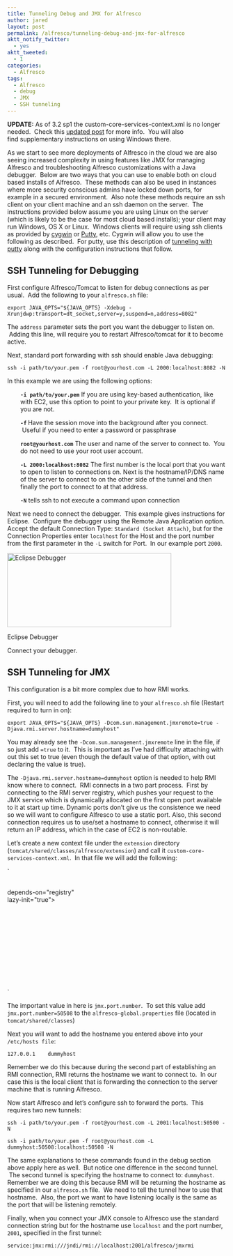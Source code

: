 ```yaml
---
title: Tunneling Debug and JMX for Alfresco
author: jared
layout: post
permalink: /alfresco/tunneling-debug-and-jmx-for-alfresco
aktt_notify_twitter:
  - yes
aktt_tweeted:
  - 1
categories:
  - Alfresco
tags:
  - Alfresco
  - debug
  - JMX
  - SSH tunneling
---
```

**UPDATE:** As of 3.2 sp1 the custom-core-services-context.xml is no longer needed.  Check this [updated post][1] for more info.  You will also find supplementary instructions on using Windows there.

As we start to see more deployments of Alfresco in the cloud we are also seeing increased complexity in using features like JMX for managing Alfresco and troubleshooting Alfresco customizations with a Java debugger.  Below are two ways that you can use to enable both on cloud based installs of Alfresco.  These methods can also be used in instances where more security conscious admins have locked down ports, for example in a secured environment.  Also note these methods require an ssh client on your client machine and an ssh daemon on the server.  The instructions provided below assume you are using Linux on the server (which is likely to be the case for most cloud based installs); your client may run Windows, OS X or Linux.  Windows clients will require using ssh clients as provided by [cygwin][2] or [Putty][3], etc. Cygwin will allow you to use the following as described.  For putty, use this description of [tunneling with putty][4] along with the configuration instructions that follow.

## SSH Tunneling for Debugging

First configure Alfresco/Tomcat to listen for debug connections as per usual.  Add the following to your `alfresco.sh` file:

`export JAVA_OPTS="${JAVA_OPTS} -Xdebug -Xrunjdwp:transport=dt_socket,server=y,suspend=n,address=8082"`

The `address` parameter sets the port you want the debugger to listen on.  Adding this line, will require you to restart Alfresco/tomcat for it to become active.

Next, standard port forwarding with ssh should enable Java debugging:

`ssh -i path/to/your.pem -f root@yourhost.com -L 2000:localhost:8082 -N`

In this example we are using the following options:

<p style="padding-left: 30px">
  <strong><code>-i path/to/your.pem</code></strong> If you are using key-based authentication, like with EC2, use this option to point to your private key.  It is optional if you are not.
</p>

<p style="padding-left: 30px">
  <strong><code>-f</code> </strong>Have the session move into the background after you connect.  Useful if you need to enter a password or passphrase
</p>

<p style="padding-left: 30px">
  <strong><code>root@yourhost.com</code></strong> The user and name of the server to connect to.  You do not need to use your root user account.
</p>

<p style="padding-left: 30px">
  <strong><code>-L 2000:localhost:8082</code></strong> The first number is the local port that you want to open to listen to connections on. Next is the hostname/IP/DNS name of the server to connect to on the other side of the tunnel and then finally the port to connect to at that address.
</p>

<p style="padding-left: 30px">
  <strong><code>-N</code></strong> tells ssh to not execute a command upon connection
</p>

Next we need to connect the debugger.  This example gives instructions for Eclipse.  Configure the debugger using the Remote Java Application option. Accept the default Connection Type: `Standard (Socket Attach)`, but for the Connection Properties enter `localhost` for the Host and the port number from the first parameter in the `-L` switch for Port.  In our example port `2000`.

<div id="attachment_276" style="width: 387px" class="wp-caption aligncenter">
  <img class="size-full wp-image-276 " src="http://jared.ottleys.net/files/2010/02/dhnsnn76_21dt9jhkc7_b.png" alt="Eclipse Debugger" width="377" height="170" /><p class="wp-caption-text">
    Eclipse Debugger
  </p>
</div>

Connect your debugger.

## SSH Tunneling for JMX

This configuration is a bit more complex due to how RMI works.

First, you will need to add the following line to your `alfresco.sh` file (Restart required to turn in on):

`export JAVA_OPTS="${JAVA_OPTS} -Dcom.sun.management.jmxremote=true -Djava.rmi.server.hostname=dummyhost"`

You may already see the `-Dcom.sun.management.jmxremote` line in the file, if so just add `=true` to it.  This is important as I&#8217;ve had difficulty attaching with out this set to true (even though the default value of that option, with out declaring the value is true).

The `-Djava.rmi.server.hostname=dummyhost` option is needed to help RMI know where to connect.  RMI connects in a two part process.  First by connecting to the RMI server registry, which pushes your request to the JMX service which is dynamically allocated on the first open port available to it at start up time. Dynamic ports don&#8217;t give us the consistence we need so we will want to configure Alfresco to use a static port. Also, this second connection requires us to use/set a hostname to connect, otherwise it will return an IP address, which in the case of EC2 is non-routable.

Let&#8217;s create a new context file under the `extension` directory (`tomcat/shared/classes/alfresco/extension`) and call it `custom-core-services-context.xml`.  In that file we will add the following:

`<?xml version='1.0' encoding='UTF-8'?><br />
<!DOCTYPE beans PUBLIC '-//SPRING//DTD BEAN//EN' 'http://www.springframework.org/dtd/spring-beans.dtd'></p>
<p><beans></p>
<p><!-- MBeanServer Connector Override (registers itself with custom alfrescoMBeanServer) --><br />
<bean id="serverConnector"<br />
depends-on="registry"<br />
lazy-init="true"></p>
<p><property name="server" ref="alfrescoMBeanServer"/><br />
<property name="objectName"  value="connector:name=rmi"/><br />
<property name="serviceUrl"  value="service:jmx:rmi://localhost:${jmx.port.number}/jndi/rmi://localhost:${alfresco.rmi.services.port}/alfresco/jmxrmi" /></p>
<p><property name="environment"><br />
<map><br />
<!-- The following keys are only valid when sun jmx is used --><br />
<entry key="jmx.remote.x.password.file" value="${alfresco.jmx.dir}/alfresco-jmxrmi.password"/><br />
<entry key="jmx.remote.x.access.file"   value="${alfresco.jmx.dir}/alfresco-jmxrmi.access"/><br />
</map><br />
</property><br />
</bean></p>
<p></beans>`

The important value in here is `jmx.port.number`.  To set this value add `jmx.port.number=50508` to the `alfresco-global.properties` file (located in `tomcat/shared/classes`)

Next you will want to add the hostname you entered above into your `/etc/hosts file`:

`127.0.0.1    dummyhost`

Remember we do this because during the second part of establishing an RMI connection, RMI returns the hostname we want to connect to.  In our case this is the local client that is forwarding the connection to the server machine that is running Alfresco.

Now start Alfresco and let&#8217;s configure ssh to forward the ports.  This requires two new tunnels:

`ssh -i path/to/your.pem -f root@yourhost.com -L 2001:localhost:50500 -N`

`ssh -i path/to/your.pem -f root@yourhost.com -L dummyhost:50508:localhost:50508 -N`

The same explanations to these commands found in the debug section above apply here as well.  But notice one difference in the second tunnel.  The second tunnel is specifying the hostname to connect to: `dummyhost`.  Remember we are doing this because RMI will be returning the hostname as specified in our `alfresco.sh` file.  We need to tell the tunnel how to use that hostname.  Also, the port we want to have listening locally is the same as the port that will be listening remotely.

Finally, when you connect your JMX console to Alfresco use the standard connection string but for the hostname use `localhost` and the port number, `2001`, specified in the first tunnel:

`service:jmx:rmi:///jndi/rmi://localhost:2001/alfresco/jmxrmi`

 [1]: http://jared.ottleys.net/alfresco/updated-tunneling-debug-and-jmx-for-alfresco
 [2]: http://www.cygwin.com/
 [3]: http://www.chiark.greenend.org.uk/~sgtatham/putty/
 [4]: http://www.cs.uu.nl/technical/services/ssh/putty/puttyfw.html